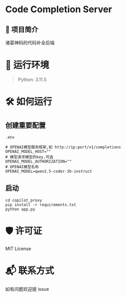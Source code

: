 # Code Completion Server


## 📌 项目简介

诸葛神码的代码补全后端


# 🧰 运行环境


> Python: 3.11.5


# 🛠 如何运行

## 创建重要配置

`.env`

```
# OPENAI模型服务框架,如 http://ip:port/v1/completions
OPENAI_MODEL_HOST=""
# 模型请求模型的key,可选
OPENAI_MODEL_AUTHORIZATION=""
# OPENAI模型名称
OPENAI_MODEL=qwen2.5-coder-3b-instruct
```

## 启动

```shell
cd copilot_proxy
pip install -r requirements.txt
python app.py
```


# 🛡 许可证

MIT License

# 📬 联系方式

如有问题欢迎提 issue